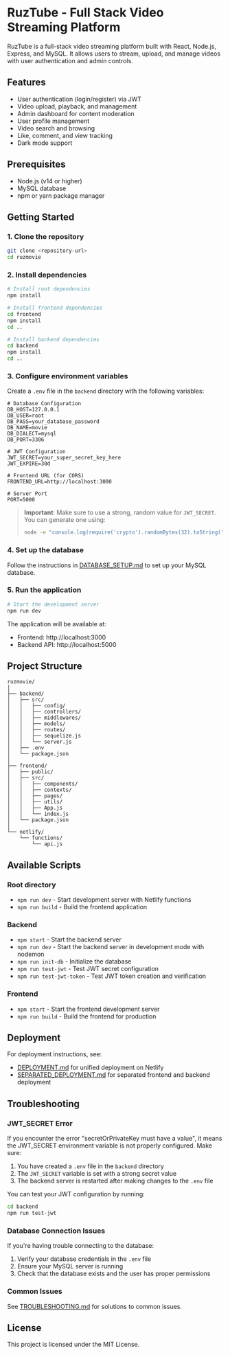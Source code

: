 # RuzTube - Full Stack Video Streaming Platform

RuzTube is a full-stack video streaming platform built with React, Node.js, Express, and MySQL. It allows users to stream, upload, and manage videos with user authentication and admin controls.

## Features

- User authentication (login/register) via JWT
- Video upload, playback, and management
- Admin dashboard for content moderation
- User profile management
- Video search and browsing
- Like, comment, and view tracking
- Dark mode support

## Prerequisites

- Node.js (v14 or higher)
- MySQL database
- npm or yarn package manager

## Getting Started

### 1. Clone the repository

```bash
git clone <repository-url>
cd ruzmovie
```

### 2. Install dependencies

```bash
# Install root dependencies
npm install

# Install frontend dependencies
cd frontend
npm install
cd ..

# Install backend dependencies
cd backend
npm install
cd ..
```

### 3. Configure environment variables

Create a `.env` file in the `backend` directory with the following variables:

```env
# Database Configuration
DB_HOST=127.0.0.1
DB_USER=root
DB_PASS=your_database_password
DB_NAME=movie
DB_DIALECT=mysql
DB_PORT=3306

# JWT Configuration
JWT_SECRET=your_super_secret_key_here
JWT_EXPIRE=30d

# Frontend URL (for CORS)
FRONTEND_URL=http://localhost:3000

# Server Port
PORT=5000
```

> **Important**: Make sure to use a strong, random value for `JWT_SECRET`. You can generate one using:
> ```bash
> node -e "console.log(require('crypto').randomBytes(32).toString('hex'))"
> ```

### 4. Set up the database

Follow the instructions in [DATABASE_SETUP.md](DATABASE_SETUP.md) to set up your MySQL database.

### 5. Run the application

```bash
# Start the development server
npm run dev
```

The application will be available at:
- Frontend: http://localhost:3000
- Backend API: http://localhost:5000

## Project Structure

```
ruzmovie/
│
├── backend/
│   ├── src/
│   │   ├── config/
│   │   ├── controllers/
│   │   ├── middlewares/
│   │   ├── models/
│   │   ├── routes/
│   │   ├── sequelize.js
│   │   └── server.js
│   ├── .env
│   └── package.json
│
├── frontend/
│   ├── public/
│   ├── src/
│   │   ├── components/
│   │   ├── contexts/
│   │   ├── pages/
│   │   ├── utils/
│   │   ├── App.js
│   │   └── index.js
│   └── package.json
│
└── netlify/
    └── functions/
        └── api.js
```

## Available Scripts

### Root directory
- `npm run dev` - Start development server with Netlify functions
- `npm run build` - Build the frontend application

### Backend
- `npm start` - Start the backend server
- `npm run dev` - Start the backend server in development mode with nodemon
- `npm run init-db` - Initialize the database
- `npm run test-jwt` - Test JWT secret configuration
- `npm run test-jwt-token` - Test JWT token creation and verification

### Frontend
- `npm start` - Start the frontend development server
- `npm run build` - Build the frontend for production

## Deployment

For deployment instructions, see:
- [DEPLOYMENT.md](DEPLOYMENT.md) for unified deployment on Netlify
- [SEPARATED_DEPLOYMENT.md](SEPARATED_DEPLOYMENT.md) for separated frontend and backend deployment

## Troubleshooting

### JWT_SECRET Error

If you encounter the error "secretOrPrivateKey must have a value", it means the JWT_SECRET environment variable is not properly configured. Make sure:

1. You have created a `.env` file in the `backend` directory
2. The `JWT_SECRET` variable is set with a strong secret value
3. The backend server is restarted after making changes to the `.env` file

You can test your JWT configuration by running:
```bash
cd backend
npm run test-jwt
```

### Database Connection Issues

If you're having trouble connecting to the database:

1. Verify your database credentials in the `.env` file
2. Ensure your MySQL server is running
3. Check that the database exists and the user has proper permissions

### Common Issues

See [TROUBLESHOOTING.md](TROUBLESHOOTING.md) for solutions to common issues.

## License

This project is licensed under the MIT License.